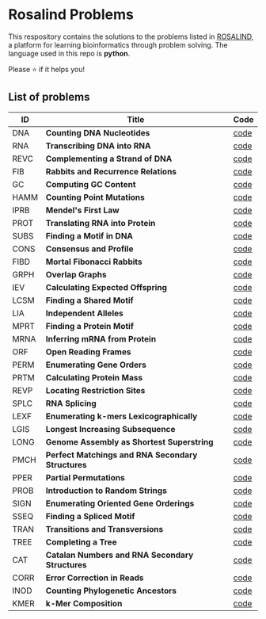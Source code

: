 # Rosalind Problems
This respository contains the solutions to the problems listed in [ROSALIND](https://rosalind.info/), a platform for learning bioinformatics through problem solving. The language used in this repo is **python**.

Please ⭐ if it helps you!


## List of problems


| ID    | Title                      | Code     | 
| ----- | -------------------------- | -------- | 
| DNA   | **Counting DNA Nucleotides**| [code](https://github.com/lamonasapiens/rosalind-problems/blob/main/Problems/DNA_Counting_DNA_nucleotides.py)  | 
| RNA   | **Transcribing DNA into RNA**| [code](https://github.com/lamonasapiens/rosalind-problems/blob/main/Problems/RNA_Transcribing_DNA_into_RNA.py)  | 
| REVC  | **Complementing a Strand of DNA**| [code](https://github.com/lamonasapiens/rosalind-problems/blob/main/Problems/REVC_Complementing_a_strand_of_DNA.py)  | 
| FIB  | **Rabbits and Recurrence Relations**| [code](https://github.com/lamonasapiens/rosalind-problems/blob/main/Problems/FIB_Rabbits_and_Recurrence_Relations.py)  | 
| GC  | **Computing GC Content**| [code](https://github.com/lamonasapiens/rosalind-problems/blob/main/Problems/GC_Computing_GC_Content.py)  | 
| HAMM  | **Counting Point Mutations**| [code](https://github.com/lamonasapiens/rosalind-problems/blob/main/Problems/HAMM_Counting_Point_Mutations.py)  |
| IPRB  | **Mendel's First Law**| [code](https://github.com/lamonasapiens/rosalind-problems/blob/main/Problems/IPRB_Mendel's_First_Law.py)  |
| PROT  | **Translating RNA into Protein**| [code](https://github.com/lamonasapiens/rosalind-problems/blob/main/Problems/PROT_Translating_RNA_into_Protein.py)  |
| SUBS  | **Finding a Motif in DNA**| [code](https://github.com/lamonasapiens/rosalind-problems/blob/main/Problems/SUBS_Finding_a_Motif_in_DNA.py)  |
| CONS  | **Consensus and Profile**| [code](https://github.com/lamonasapiens/rosalind-problems/blob/main/Problems/CONS_Consensus_and_Profile.py)  | 
| FIBD  | **Mortal Fibonacci Rabbits**| [code](https://github.com/lamonasapiens/rosalind-problems/blob/main/Problems/FIBD_Mortal_Fibonacci_Rabbits.py)  | 
| GRPH  | **Overlap Graphs**| [code](https://github.com/lamonasapiens/rosalind-problems/blob/main/Problems/GRPH_Overlap_Graphs.py)  | 
| IEV  | **Calculating Expected Offspring**| [code](https://github.com/lamonasapiens/rosalind-problems/blob/main/Problems/DNA_Counting_DNA_nucleotides.py)  | 
| LCSM  | **Finding a Shared Motif** | [code](https://github.com/lamonasapiens/rosalind-problems/blob/main/Problems/IEV_Calculating_Expected_Offspring.py)  |
| LIA  | **Independent Alleles** | [code](https://github.com/lamonasapiens/rosalind-problems/blob/main/Problems/LIA_Independent_Alleles.py)  |
| MPRT  | **Finding a Protein Motif**| [code](https://github.com/lamonasapiens/rosalind-problems/blob/main/Problems/DNA_Counting_DNA_nucleotides.py)  | 
| MRNA  | **Inferring mRNA from Protein**| [code](https://github.com/lamonasapiens/rosalind-problems/blob/main/Problems/MRNA_Inferring_mRNA_from_Protein.py)  | 
| ORF  | **Open Reading Frames**  | [code](https://github.com/lamonasapiens/rosalind-problems/blob/main/Problems/ORF_Open_Reading_Frames.py)  | 
| PERM  | **Enumerating Gene Orders**| [code](https://github.com/lamonasapiens/rosalind-problems/blob/main/Bioinformatics%20Stronghold/PERM_Enumerating_Gene_Orders.py)  |
| PRTM  | **Calculating Protein Mass**| [code](https://github.com/lamonasapiens/rosalind-problems/blob/main/Problems/PRTM_Calculating_Protein_Mass.py)  |
| REVP  | **Locating Restriction Sites**| [code](https://github.com/lamonasapiens/rosalind-problems/blob/main/Problems/REVP_Locating_Restriction_Sites.py)  | 
| SPLC  | **RNA Splicing**  | [code](https://github.com/lamonasapiens/rosalind-problems/blob/main/Problems/SPLC_RNA_Splicing.py)  | 
| LEXF  | **Enumerating k-mers Lexicographically**| [code](https://github.com/lamonasapiens/rosalind-problems/blob/main/Problems/LEXF_Enumerating_k-mers_Lexicographically.py)  | 
| LGIS  | **Longest Increasing Subsequence**| [code](https://github.com/lamonasapiens/rosalind-problems/blob/main/Problems/LGIS_Longest_Increasing_Subsequence.py)  |  
| LONG  | **Genome Assembly as Shortest Superstring**| [code](https://github.com/lamonasapiens/rosalind-problems/blob/main/Problems/LONG_Genome_Assembly_as_Shortest_Superstring.py)  |  
| PMCH  | **Perfect Matchings and RNA Secondary Structures**| [code](https://github.com/lamonasapiens/rosalind-problems/blob/main/Problems/PMCH_Perfect_Matchings_and_RNA_Secondary_Structures.py)  |
| PPER  | **Partial Permutations**| [code](https://github.com/lamonasapiens/rosalind-problems/blob/main/Problems/PPER_Partial_Permutations.py)  |  
| PROB  | **Introduction to Random Strings**| [code](https://github.com/lamonasapiens/rosalind-problems/blob/main/Problems/PROB_Introduction_to_Random_Strings.py)  |
| SIGN  | **Enumerating Oriented Gene Orderings**| [code](https://github.com/lamonasapiens/rosalind-problems/blob/main/Problems/SIGN_Enumerating_Oriented_Gene_Orderings.py)  |
| SSEQ  | **Finding a Spliced Motif**| [code](https://github.com/lamonasapiens/rosalind-problems/blob/main/Problems/SSEQ_Finding_a_Spliced_Motif.py)  |
| TRAN  | **Transitions and Transversions**| [code](https://github.com/lamonasapiens/rosalind-problems/blob/main/Problems/TRAN_Transitions_and_Transversions.py)  |
| TREE  | **Completing a Tree**| [code](https://github.com/lamonasapiens/rosalind-problems/blob/main/Problems/TREE_Completing_a_Tree.py)  |
| CAT  | **Catalan Numbers and RNA Secondary Structures**| [code](https://github.com/lamonasapiens/rosalind-problems/blob/main/Problems/CAT_Catalan_Numbers_and_RNA_Secondary_Structures.py)  |
| CORR  | **Error Correction in Reads**| [code](https://github.com/lamonasapiens/rosalind-problems/blob/main/Problems/CORR_Error_Correction_in_Reads.py)  |
| INOD  | **Counting Phylogenetic Ancestors**| [code](https://github.com/lamonasapiens/rosalind-problems/blob/main/Problems/INOD_Counting_Phylogenetic_Ancestors.py)  |
| KMER  | **k-Mer Composition**| [code](https://github.com/lamonasapiens/rosalind-problems/blob/main/Problems/KMER_k-Mer_Composition.py)  |